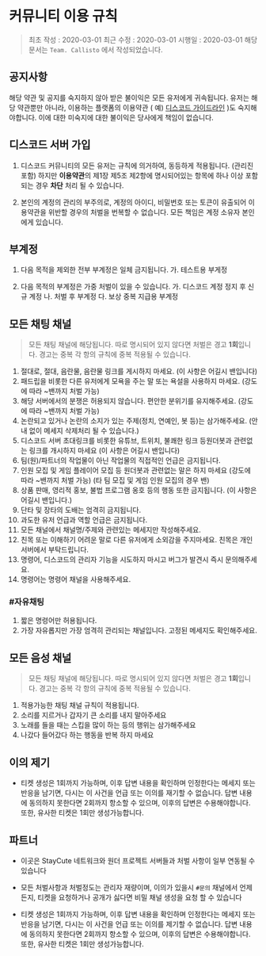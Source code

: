 # 커뮤니티 이용 규칙

> 최초 작성 : 2020-03-01
> 최근 수정 : 2020-03-01
> 시행일    : 2020-03-01
> 해당 문서는 `Team. Callisto` 에서 작성되었습니다.

## 공지사항

해당 약관 및 공지를 숙지하지 않아 받은 불이익은 모든 유저에게 귀속됩니다.
유저는 해당 약관뿐만 아니라, 이용하는 플랫폼의 이용약관 ( 예) [디스코드 가이드라인](https://discordapp.com/guidelines) )도 숙지해야합니다. 이에 대한 미숙지에 대한 불이익은 당사에게 책임이 없습니다.

## 디스코드 서버 가입

1. 디스코드 커뮤니티의 모든 유저는 규칙에 의거하여, 동등하게 적용됩니다. (관리진 포함) 하지만 **이용약관**의 제1장 제5조 제2항에 명시되어있는 항목에 하나 이상 포함되는 경우 **차단** 처리 될 수 있습니다.

2. 본인의 계정의 관리의 부주의로, 계정의 아이디, 비밀번호 또는 토큰이 유출되어 이용약관을 위반할 경우의 처벌을 번복할 수 없습니다. 모든 책임은 계정 소유자 본인에게 있습니다.

## 부계정

1. 다음 목적을 제외한 전부 부계정은 일체 금지됩니다.
    가. 테스트용 부게정

2. 다음 목적의 부계정은 가중 처벌이 있을 수 있습니다.
    가. 디스코드 계정 정지 후 신규 계정
    나. 처벌 후 부계정
    다. 보상 중복 지급용 부계정

## 모든 채팅 채널

> 모든 채팅 채널에 해당됩니다.
> 따로 명시되어 있지 않다면 처벌은 경고 **1회**입니다.
> 경고는 중복 각 항의 규칙에 중복 적용될 수 있습니다.

1. 절대로, 절대, 음란물, 음란물 링크를 게시하지 마세요. (이 사항은 어길시 밴입니다)
2. 패드립을 비롯한 다른 유저에게 모욕을 주는 말 또는 욕설을 사용하지 마세요. (강도에 따라 ~밴까지 처벌 가능)
3. 해당 서버에서의 분쟁은 허용되지 않습니다. 편안한 분위기를 유지해주세요. (강도에 따라 ~밴까지 처벌 가능)
4. 논란되고 있거나 논란의 소지가 있는 주제(정치, 연예인, 봇 등)는 삼가해주세요. (안내 없이 메세지 삭제처리 될 수 있습니다.)
5. 디스코드 서버 초대링크를 비롯한 유튜브, 트위치, 불쾌한 링크 등원더봇과 관련없는 링크를 개시하지 마세요 (이 사항은 어길시 밴입니다)
6. 팀(원)/파트너의 작업물이 아닌 작업물의 직접적인 언급은 금지됩니다.
7. 인원 모집 및 게임 플레이어 모집 등 원더봇과 관련없는 말은 하지 마세요 (강도에 따라 ~밴까지 처벌 가능) (타 팀 모집 및 게임 인원 모집의 경우 밴)
8. 상품 판매, 영리적 홍보, 불법 프로그램 옹호 등의 행동 또한 금지됩니다. (이 사항은 어길시 밴입니다.)
9. 단타 및 장타의 도배는 엄격히 금지됩니다.
10. 과도한 유저 언급과 역할 언급은 금지됩니다.
11. 모든 채널에서 채널명/주제와 관련있는 메세지만 작성해주세요.
12. 친목 또는 이해하기 어려운 말로 다른 유저에게 소외감을 주지마세요. 친목은 개인서버에서 부탁드립니다.
13. 명령어, 디스코드의 관리자 기능을 시도하지 마시고 버그가 발견시 즉시 문의해주세요.
14. 명령어는 명령어 채널을 사용해주세요.

### #자유채팅

1. 짧은 명령어만 허용됩니다.
2. 가장 자유롭지만 가장 엄격히 관리되는 채널입니다. 고정된 메세지도 확인해주세요.

## 모든 음성 채널

> 모든 채팅 채널에 해당됩니다.
> 따로 명시되어 있지 않다면 처벌은 경고 **1회**입니다.
> 경고는 중복 각 항의 규칙에 중복 적용될 수 있습니다.

1. 적용가능한 채팅 채널 규칙이 적용됩니다.
2. 소리를 지르거나 갑자기 큰 소리를 내지 말아주세요
3. 노래를 들을 때는 스킵을 많이 하는 등의 행위는 삼가해주세요
4. 나갔다 들어갔다 하는 행동을 반복 하지 마세요

## 이의 제기

- 티켓 생성은 1회까지 가능하며, 이후 답변 내용을 확인하며 인정한다는 메세지 또는 반응을 남기면, 다시는 이 사건을 언급 또는 이의를 재기할 수 없습니다. 답변 내용에 동의하지 못한다면 2회까지 항소할 수 있으며, 이후의 답변은 수용해야합니다. 또한, 유사한 티켓은 1회만 생성가능합니다.

## 파트너

- 이곳은 StayCute 네트워크와 원더 프로젝트 서버들과 처벌 사항이 일부 연동될 수 있습니다

- 모든 처벌사항과 처벌정도는 관리자 재량이며, 이의가 있을시 `#문의` 채널에서 언제든지, 티켓을 요청하거나 공개가 싫다면 비밀 채널 생성을 요청 할 수 있습니다

- 티켓 생성은 1회까지 가능하며, 이후 답변 내용을 확인하며 인정한다는 메세지 또는 반응을 남기면, 다시는 이 사건을 언급 또는 이의를 제기할 수 없습니다. 답변 내용에 동의하지 못한다면 2회까지 항소할 수 있으며, 이후의 답변은 수용해야합니다. 또한, 유사한 티켓은 1회만 생성가능합니다.
